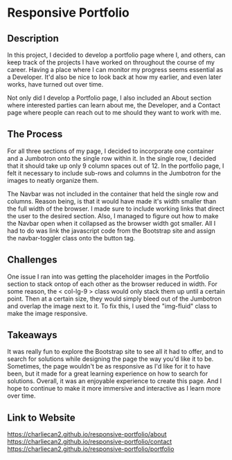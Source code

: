 # Responsive Portfolio
## Description
In this project, I decided to develop a portfolio page where I, and others, can keep track of the projects I have worked on throughout the course of my career. Having a place where I can monitor my progress seems essential as a Developer. It'd also be nice to look back at how my earlier, and even later works, have turned out over time. 

Not only did I develop a Portfolio page, I also included an About section where interested parties can learn about me, the Developer, and a Contact page where people can reach out to me should they want to work with me.

## The Process
For all three sections of my page, I decided to incorporate one container and a Jumbotron onto the single row within it. In the single row, I decided that it should take up only 9 column spaces out of 12. In the portfolio page, I felt it necessary to include sub-rows and columns in the Jumbotron for the images to neatly organize them.

The Navbar was not included in the container that held the single row and columns. Reason being, is that it would have made it's width smaller than the full width of the browser. I made sure to include working links that direct the user to the desired section. Also, I managed to figure out how to make the Navbar open when it collapsed as the browser width got smaller. All I had to do was link the javascript code from the Bootstrap site and assign the navbar-toggler class onto the button tag.

## Challenges
One issue I ran into was getting the placeholder images in the Portfolio section to stack ontop of each other as the browser reduced in width. For some reason, the < col-lg-9 > class would only stack them up until a certain point. Then at a certain size, they would simply bleed out of the Jumbotron and overlap the image next to it. To fix this, I used the "img-fluid" class to make the image responsive.

## Takeaways
It was really fun to explore the Bootstrap site to see all it had to offer, and to search for solutions while designing the page the way you'd like it to be. Sometimes, the page wouldn't be as responsive as I'd like for it to have been, but it made for a great learning experience on how to search for solutions. Overall, it was an enjoyable experience to create this page. And I hope to continue to make it more immersive and interactive as I learn more over time.

## Link to Website
https://charliecan2.github.io/responsive-portfolio/about
https://charliecan2.github.io/responsive-portfolio/contact
https://charliecan2.github.io/responsive-portfolio/portfolio
